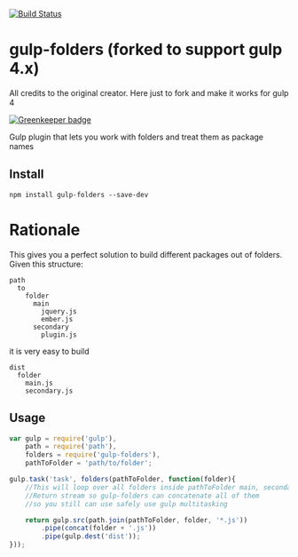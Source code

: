 [![Build Status](https://travis-ci.org/hakubo/gulp-folders.svg?branch=master)](https://travis-ci.org/hakubo/gulp-folders)

# gulp-folders (forked to support gulp 4.x)

All credits to the original creator. Here just to fork and make it works for gulp 4

[![Greenkeeper badge](https://badges.greenkeeper.io/hakubo/gulp-folders.svg)](https://greenkeeper.io/)

Gulp plugin that lets you work with folders and treat them as package names

## Install

```
npm install gulp-folders --save-dev
```

# Rationale

This gives you a perfect solution to build different packages out of folders.
Given this structure:

```
path
  to
    folder
	  main
	    jquery.js
		ember.js
	  secondary
	    plugin.js
```

it is very easy to build

```
dist
  folder
    main.js
	secondary.js
```

## Usage

```javascript
var gulp = require('gulp'),
	path = require('path'),
	folders = require('gulp-folders'),
	pathToFolder = 'path/to/folder';

gulp.task('task', folders(pathToFolder, function(folder){
	//This will loop over all folders inside pathToFolder main, secondary
	//Return stream so gulp-folders can concatenate all of them
	//so you still can use safely use gulp multitasking

	return gulp.src(path.join(pathToFolder, folder, '*.js'))
		.pipe(concat(folder + '.js'))
		.pipe(gulp.dest('dist'));
}));
```
